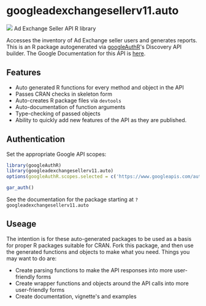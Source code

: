# googleadexchangesellerv11.auto
![](https://www.google.com/images/icons/product/doubleclick-32.gif)
Ad Exchange Seller API R library

Accesses the inventory of Ad Exchange seller users and generates reports.
This is an R package autogenerated via [googleAuthR](http://code.markedmondson.me/googleAuthR)'s Discovery API builder. 
The Google Documentation for this API is [here](https://developers.google.com/ad-exchange/seller-rest/).

## Features 
 * Auto generated R functions for every method and object in the API
 * Passes CRAN checks in skeleton form
 * Auto-creates R package files via `devtools`
 * Auto-documentation of function arguments
 * Type-checking of passed objects
 * Ability to quickly add new features of the API as they are published.

## Authentication
Set the appropriate Google API scopes:

```r
library(googleAuthR)
library(googleadexchangesellerv11.auto)
options(googleAuthR.scopes.selected = c('https://www.googleapis.com/auth/adexchange.seller', 'https://www.googleapis.com/auth/adexchange.seller.readonly'))

gar_auth()
```
 See the documentation for the package starting at `?googleadexchangesellerv11.auto`
## Useage
The intention is for these auto-generated packages to be used as a basis for proper R packages suitable for CRAN.
Fork this package, and then use the generated functions and objects to make what you need.
Things you may want to do are:
* Create parsing functions to make the API responses into more user-friendly forms
* Create wrapper functions and objects around the API calls into more user-friendly forms
* Create documentation, vignette's and examples

